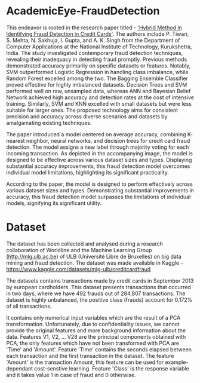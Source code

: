 # AcademicEye-FraudDetection
This endeavor is rooted in the research paper titled - ['Hybrid Method in Identifying Fraud Detection in Credit Cards'](https://www.springerprofessional.de/en/hybrid-method-in-identifying-the-fraud-detection-in-the-credit-c/18238758). The authors include P. Tiwari, S. Mehta, N. Sakhuja, I. Gupta, and A. K. Singh from the Department of Computer Applications at the National Institute of Technology, Kurukshetra, India.
The study investigated contemporary fraud detection techniques, revealing their inadequacy in detecting fraud promptly. Previous methods demonstrated accuracy primarily on specific datasets or features. Notably, SVM outperformed Logistic Regression in handling class imbalance, while Random Forest excelled among the two. The Bagging Ensemble Classifier proved effective for highly imbalanced datasets. Decision Trees and SVM performed well on raw, unsampled data, whereas ANN and Bayesian Belief Network achieved high accuracy and detection rates at the cost of intensive training. Similarly, SVM and KNN excelled with small datasets but were less suitable for larger ones. The proposed technology aims for consistent precision and accuracy across diverse scenarios and datasets by amalgamating existing techniques.

The paper introduced a model centered on average accuracy, combining K-nearest neighbor, neural networks, and decision trees for credit card fraud detection. The model assigns a new label through majority voting for each incoming transaction. As depicted in the accompanying image, the model is designed to be effective across various dataset sizes and types. Displaying substantial accuracy improvements, this fraud detection model overcomes individual model limitations, highlighting its significant practicality.

According to the paper, the model is designed to perform effectively across various dataset sizes and types. Demonstrating substantial improvements in accuracy, this fraud detection model surpasses the limitations of individual models, signifying its significant utility.


# Dataset
The dataset has been collected and analysed during a research collaboration of Worldline and the Machine Learning Group (http://mlg.ulb.ac.be) of ULB (Université Libre de Bruxelles) on big data mining and fraud detection. The dataset was made available in Kaggle - https://www.kaggle.com/datasets/mlg-ulb/creditcardfraud

The datasets contains transactions made by credit cards in September 2013 by european cardholders. This dataset presents transactions that occurred in two days, where we have 492 frauds out of 284,807 transactions. The dataset is highly unbalanced, the positive class (frauds) account for 0.172% of all transactions.

It contains only numerical input variables which are the result of a PCA transformation. Unfortunately, due to confidentiality issues, we cannot provide the original features and more background information about the data. Features V1, V2, ... V28 are the principal components obtained with PCA, the only features which have not been transformed with PCA are 'Time' and 'Amount'. Feature 'Time' contains the seconds elapsed between each transaction and the first transaction in the dataset. The feature 'Amount' is the transaction Amount, this feature can be used for example-dependant cost-senstive learning. Feature 'Class' is the response variable and it takes value 1 in case of fraud and 0 otherwise.
